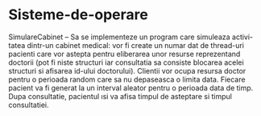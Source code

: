 # Sisteme-de-operare

SimulareCabinet – Sa se implementeze un program care simuleaza activi-
tatea dintr-un cabinet medical: vor fi create un numar dat de thread-uri pacienti care
vor astepta pentru eliberarea unor resurse reprezentand doctorii (pot fi niste structuri
iar consultatia sa consiste blocarea acelei structuri si afisarea id-ului doctorului). Clientii
vor ocupa resursa doctor pentru o perioada random care sa nu depaseasca o limita data.
Fiecare pacient va fi generat la un interval aleator pentru o perioada data de timp. Dupa
consultatie, pacientul ısi va afisa timpul de asteptare si timpul consultatiei.
